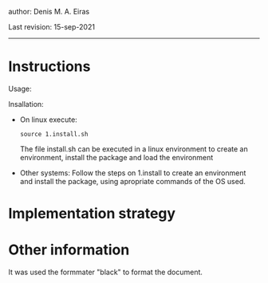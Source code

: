 
author: Denis M. A. Eiras

Last revision: 15-sep-2021

--- 

# Instructions

Usage:

Insallation:
- On linux execute:

  `source 1.install.sh`

  The file install.sh can be executed in a linux environment to create an environment, install the package and load the environment
- Other systems: Follow the steps on 1.install to create an environment and install the package, using apropriate commands of the OS used.


# Implementation strategy



# Other information

It was used the formmater "black" to format the document.
